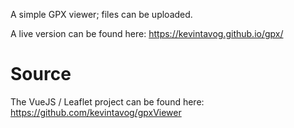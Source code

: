 A simple GPX viewer; files can be uploaded.

A live version can be found here: https://kevintavog.github.io/gpx/


# Source

The VueJS / Leaflet project can be found here: https://github.com/kevintavog/gpxViewer
